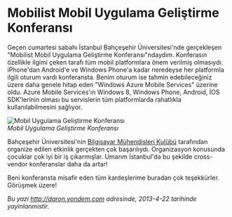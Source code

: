 # Mobilist Mobil Uygulama Geliştirme Konferansı 

Geçen cumartesi sabahı İstanbul Bahçeşehir Üniversitesi'nde gerçekleşen
"Mobilist Mobil Uygulama Geliştirme Konferansı"ndaydım. Konferasın
özellikle ilgimi çeken tarafı tüm mobil platformlara önem verilmiş
olmasıydı. iPhone'dan Android'e ve Windows Phone'a kadar neredeyse her
platformla ilgili oturum vardı konferansta. Benim oturum ise tahmin
edebileceğiniz üzere daha genele hitap eden "Windows Azure Mobile
Services" üzerine oldu. Azure Mobile Services'ın Windows 8, Windows
Phone, Android, İOS SDK'lerinin olması bu servislerin tüm platformlarda
rahatlıkla kullanılabilmesini sağlıyor.

![Mobil Uygulama Geliştirme
Konferansı](media/Mobilist_Mobil_Uygulama_Gelistirme_Konferansi/azure_mobile.jpg)\
*Mobil Uygulama Geliştirme Konferansı*

Bahçeşehir Üniversitesi'nin [Bilgisayar Mühendisleri
Kulübü](http://bubmk.org/) tarafından organize edilen etkinlik gerçekten
çok başarılıydı. Organizasyon konusunda çocuklar çok iyi bir iş
çıkarmışlar. Umarım İstanbul'da bu şekilde cross-vendor konferanslar
daha da artar!

Beni konferansta misafir eden tüm kardeşlerime buradan çok teşekkürler.
Görüşmek üzere!


*Bu yazi http://daron.yondem.com adresinde, 2013-4-22 tarihinde yayinlanmistir.*